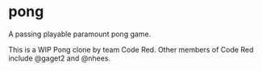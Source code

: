 # pong
A passing playable paramount pong game.

This is a WIP Pong clone by team Code Red. Other members of Code Red include @gaget2 and @nhees.
